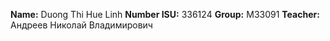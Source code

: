 **Name:** Duong Thi Hue Linh
**Number ISU:** 336124
**Group:** M33091
**Teacher:** Андреев Николай Владимирович